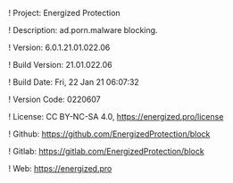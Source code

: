 ! Project: Energized Protection

! Description: ad.porn.malware blocking.

! Version: 6.0.1.21.01.022.06

! Build Version: 21.01.022.06

! Build Date: Fri, 22 Jan 21 06:07:32

! Version Code: 0220607

! License: CC BY-NC-SA 4.0, https://energized.pro/license

! Github: https://github.com/EnergizedProtection/block

! Gitlab: https://gitlab.com/EnergizedProtection/block


! Web: https://energized.pro
